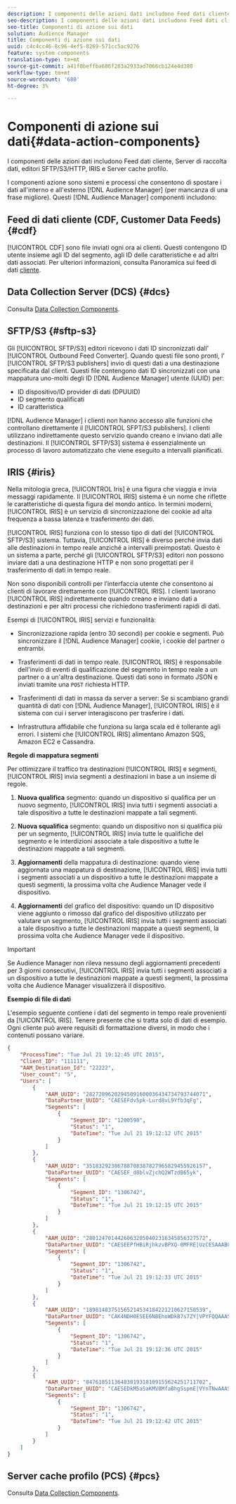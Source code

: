 ```yaml
---
description: I componenti delle azioni dati includono Feed dati cliente, Server di raccolta dati, editori SFTP/S3/HTTP, IRIS e Server cache profilo.
seo-description: I componenti delle azioni dati includono Feed dati cliente, Server di raccolta dati, editori SFTP/S3/HTTP, IRIS e Server cache profilo.
seo-title: Componenti di azione sui dati
solution: Audience Manager
title: Componenti di azione sui dati
uuid: c4c4cc46-8c96-4ef5-8269-571cc5ac9276
feature: system components
translation-type: tm+mt
source-git-commit: a41f0beffba686f283a2933ad7066cb124e4d380
workflow-type: tm+mt
source-wordcount: '680'
ht-degree: 3%

---
```



# Componenti di azione sui dati{#data-action-components}

I componenti delle azioni dati includono Feed dati cliente, Server di raccolta dati, editori SFTP/S3/HTTP, IRIS e Server cache profilo.

<!-- 

c_compact.xml

 -->

I componenti azione sono sistemi e processi che consentono di spostare i dati all&#39;interno e all&#39;esterno [!DNL Audience Manager] (per mancanza di una frase migliore). Questi [!DNL Audience Manager] componenti includono:

## Feed di dati cliente (CDF, Customer Data Feeds) {#cdf}

[!UICONTROL CDF] sono file inviati ogni ora ai clienti. Questi contengono ID utente insieme agli ID del segmento, agli ID delle caratteristiche e ad altri dati associati. Per ulteriori informazioni, consulta Panoramica sui feed di dati [cliente](../../features/cdf-files.md).

## Data Collection Server (DCS) {#dcs}

Consulta [Data Collection Components](../../reference/system-components/components-data-collection.md).

## SFTP/S3 {#sftp-s3}

Gli [!UICONTROL SFTP/S3] editori ricevono i dati ID sincronizzati dall&#39; [!UICONTROL Outbound Feed Converter]. Quando questi file sono pronti, l&#39; [!UICONTROL SFTP/S3 publishers] invio di questi dati a una destinazione specificata dal client. Questi file contengono dati ID sincronizzati con una mappatura uno-molti degli ID [!DNL Audience Manager] utente (UUID) per:

* ID dispositivo/ID provider di dati (DPUUID)
* ID segmento qualificati
* ID caratteristica

[!DNL Audience Manager] i clienti non hanno accesso alle funzioni che controllano direttamente il [!UICONTROL SFPT/S3 publishers]. I clienti utilizzano indirettamente questo servizio quando creano e inviano dati alle destinazioni. Il [!UICONTROL SFTP/S3] sistema è essenzialmente un processo di lavoro automatizzato che viene eseguito a intervalli pianificati.

## IRIS {#iris}

Nella mitologia greca, [!UICONTROL Iris] è una figura che viaggia e invia messaggi rapidamente. Il [!UICONTROL IRIS] sistema è un nome che riflette le caratteristiche di questa figura del mondo antico. In termini moderni, [!UICONTROL IRIS] è un servizio di sincronizzazione dei cookie ad alta frequenza a bassa latenza e trasferimento dei dati.

[!UICONTROL IRIS] funziona con lo stesso tipo di dati del [!UICONTROL SFTP/S3] sistema. Tuttavia, [!UICONTROL IRIS] è diverso perché invia dati alle destinazioni in tempo reale anziché a intervalli preimpostati. Questo è un sistema a parte, perché gli [!UICONTROL SFTP/S3] editori non possono inviare dati a una destinazione HTTP e non sono progettati per il trasferimento di dati in tempo reale.

Non sono disponibili controlli per l’interfaccia utente che consentono ai clienti di lavorare direttamente con [!UICONTROL IRIS]. I clienti lavorano [!UICONTROL IRIS] indirettamente quando creano e inviano dati a destinazioni e per altri processi che richiedono trasferimenti rapidi di dati.

Esempi di [!UICONTROL IRIS] servizi e funzionalità:

* Sincronizzazione rapida (entro 30 secondi) per cookie e segmenti. Può sincronizzare il [!DNL Audience Manager] cookie, i cookie del partner o entrambi.
* Trasferimenti di dati in tempo reale. [!UICONTROL IRIS] è responsabile dell&#39;invio di eventi di qualificazione del segmento in tempo reale a un partner o a un&#39;altra destinazione. Questi dati sono in formato JSON e inviati tramite una `POST` richiesta HTTP.

* Trasferimenti di dati in massa da server a server: Se si scambiano grandi quantità di dati con [!DNL Audience Manager], [!UICONTROL IRIS] è il sistema con cui i server interagiscono per trasferire i dati.

* Infrastruttura affidabile che funziona su larga scala ed è tollerante agli errori. I sistemi che [!UICONTROL IRIS] alimentano  Amazon SQS,  Amazon EC2 e Cassandra.

**Regole di mappatura segmenti**

Per ottimizzare il traffico tra destinazioni [!UICONTROL IRIS] e segmenti, [!UICONTROL IRIS] invia segmenti a destinazioni in base a un insieme di regole.

1. **Nuova qualifica** segmento: quando un dispositivo si qualifica per un nuovo segmento, [!UICONTROL IRIS] invia tutti i segmenti associati a tale dispositivo a tutte le destinazioni mappate a tali segmenti.

1. **Nuova squalifica** segmento: quando un dispositivo non si qualifica più per un segmento, [!UICONTROL IRIS] invia tutte le qualifiche del segmento e le interdizioni associate a tale dispositivo a tutte le destinazioni mappate a tali segmenti.

1. **Aggiornamenti** della mappatura di destinazione: quando viene aggiornata una mappatura di destinazione, [!UICONTROL IRIS] invia tutti i segmenti associati a un dispositivo a tutte le destinazioni mappate a questi segmenti, la prossima volta che  Audience Manager vede il dispositivo.

1. **Aggiornamenti** del grafico del dispositivo: quando un ID dispositivo viene aggiunto o rimosso dal grafico del dispositivo utilizzato per valutare un segmento, [!UICONTROL IRIS] invia tutti i segmenti associati a tale dispositivo a tutte le destinazioni mappate a questi segmenti, la prossima volta che  Audience Manager vede il dispositivo.

>[!IMPORTANT]
>
>Se  Audience Manager non rileva nessuno degli aggiornamenti precedenti per 3 giorni consecutivi, [!UICONTROL IRIS] invia tutti i segmenti associati a un dispositivo a tutte le destinazioni mappate a questi segmenti, la prossima volta che  Audience Manager visualizzerà il dispositivo.

**Esempio di file di dati**

L&#39;esempio seguente contiene i dati del segmento in tempo reale provenienti da [!UICONTROL IRIS]. Tenere presente che si tratta solo di dati di esempio. Ogni cliente può avere requisiti di formattazione diversi, in modo che i contenuti possano variare.

```json
{
    "ProcessTime": "Tue Jul 21 19:12:45 UTC 2015",
    "Client_ID": "111111",
    "AAM_Destination_Id": "22222",
    "User_count": "5",
    "Users": [
        {
            "AAM_UUID": "28272096202945091600036434734793744071",
            "DataPartner_UUID": "CAESEFdv5pk-Lurd8vL9Yfb3qFg",
            "Segments": [
                {
                    "Segment_ID": "1200598",
                    "Status": "1",
                    "DateTime": "Tue Jul 21 19:12:12 UTC 2015"
                }
            ]
        },
        {
            "AAM_UUID": "35183292386788708387827965829455926157",
            "DataPartner_UUID": "CAESEF_d8blvZjchQ2WTzdB65yk",
            "Segments": [
                {
                    "Segment_ID": "1306742",
                    "Status": "1",
                    "DateTime": "Tue Jul 21 19:12:15 UTC 2015"
                }
            ]
        },
        {
            "AAM_UUID": "28012470144260632050402316345856327572",
            "DataPartner_UUID": "CAESEEPfHBiRjhkzvBPXQ-0MFRE|UzCESAAABOnFeHJy",
            "Segments": [
                {
                    "Segment_ID": "1306742",
                    "Status": "1",
                    "DateTime": "Tue Jul 21 19:12:33 UTC 2015"
                }
            ]
        },
        {
            "AAM_UUID": "18981483751565214534184221210627150539",
            "DataPartner_UUID": "CAK4NDH0ESEE6NBEhoWDkB7s7ZY|VPYFQQAAASXPElL0",
            "Segments": [
                {
                    "Segment_ID": "1306742",
                    "Status": "1",
                    "DateTime": "Tue Jul 21 19:12:36 UTC 2015"
                }
            ]
        },
        {
            "AAM_UUID": "04761851136483019318109155624251711702",
            "DataPartner_UUID": "CAESEDkM5aSaKMV8MfaBhgSspmE|VYnTNwAAASzvVhxy",
            "Segments": [
                {
                    "Segment_ID": "1306742",
                    "Status": "1",
                    "DateTime": "Tue Jul 21 19:12:42 UTC 2015"
                }
            ]
        }
    ]
}
```

## Server cache profilo (PCS) {#pcs}

Consulta [Data Collection Components](../../reference/system-components/components-data-collection.md).
